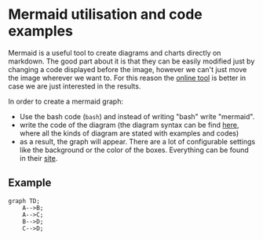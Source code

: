 # Mermaid utilisation and code examples

Mermaid is a useful tool to create diagrams and charts directly on markdown. 
The good part about it is that they can be easily modified just by changing a code displayed before the image, however we can't just move the image wherever we want to.
For this reason the [online tool](https://mermaid-js.github.io/mermaid-live-editor/edit#pako:eNpdj70OgzAMhF8Feaxg6ZihS9uxE2PDYBEDkfJTBQepQrx7UwJSi6fTd2fLN0PrFYGAkZHpprEPaKvpLF2R5nlqiqq6FDVrYzJa5QqTeUQPP2nXZ5r1cf2HXgOOQ6ar_D-6D5RgKVjUKj05fz0JPJAlCSJJRR1GwxKkW1I0vlSqcVeafQDRoRmpBIzs67drQXCItIe2rltq-QCq71E-) is better in case we are just interested in the results.

In order to create a mermaid graph:
* Use the bash code (```bash```) and instead of writing "bash" write "mermaid".
* write the code of the diagram (the diagram syntax can be find [here](https://mermaid-js.github.io/mermaid/#/), where all the kinds of diagram are stated with examples and codes)
* as a result, the graph will appear. There are a lot of configurable settings like the background or the color of the boxes. Everything can be found in their [site](https://mermaid-js.github.io/mermaid/#/).

## Example

```mermaid
graph TD;
    A-->B;
    A-->C;
    B-->D;
    C-->D;
```
